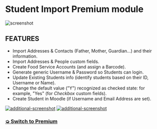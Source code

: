 Student Import Premium module
=============================

![screenshot](https://www.rosariosis.org/wp-content/uploads/2021/08/rosariosis_students_import_premium_en_2021.png)

FEATURES
--------

- Import Addresses & Contacts (Father, Mother, Guardian...) and their information.
- Import Addresses & People custom fields.
- Create Food Service Accounts (and assign a Barcode).
- Generate generic Username & Password so Students can login.
- Update Existing Students info (identify students based on their ID, Username or Name).
- Change the default value ("Y") recognized as checked state: for example, "Yes" (for _Checkbox_ custom fields).
- Create Student in Moodle (if Username and Email Address are set).

[![additional-screenshot](https://www.rosariosis.org/wp-content/uploads/2021/08/rosariosis_students_import_premium_en_2021.png)](https://www.rosariosis.org/wp-content/uploads/2021/08/rosariosis_students_import_premium_en_2021.png) [![additional-screenshot](https://www.rosariosis.org/wp-content/uploads/2016/07/rosariosis_students_import_premium_screenshot_2-300x187.png)](https://www.rosariosis.org/wp-content/uploads/2016/07/rosariosis_students_import_premium_screenshot_2.png)

### [➭ Switch to Premium](https://www.rosariosis.org/modules/students-import/#premium-module)
